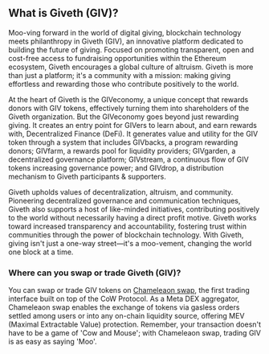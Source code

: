 <h2>What is Giveth (GIV)?</h2>

<p>Moo-ving forward in the world of digital giving, blockchain technology meets philanthropy in Giveth (GIV), an innovative platform dedicated to building the future of giving. Focused on promoting transparent, open and cost-free access to fundraising opportunities within the Ethereum ecosystem, Giveth encourages a global culture of altruism. Giveth is more than just a platform; it's a community with a mission: making giving effortless and rewarding those who contribute positively to the world.</p>

<p>At the heart of Giveth is the GIVeconomy, a unique concept that rewards donors with GIV tokens, effectively turning them into shareholders of the Giveth organization. But the GIVeconomy goes beyond just rewarding giving. It creates an entry point for GIVers to learn about, and earn rewards with, Decentralized Finance (DeFi). It generates value and utility for the GIV token through a system that includes GIVbacks, a program rewarding donors; GIVfarm, a rewards pool for liquidity providers; GIVgarden, a decentralized governance platform; GIVstream, a continuous flow of GIV tokens increasing governance power; and GIVdrop, a distribution mechanism to Giveth participants & supporters.</p>

<p>Giveth upholds values of decentralization, altruism, and community. Pioneering decentralized governance and communication techniques, Giveth also supports a host of like-minded initiatives, contributing positively to the world without necessarily having a direct profit motive. Giveth works toward increased transparency and accountability, fostering trust within communities through the power of blockchain technology. With Giveth, giving isn't just a one-way street—it's a moo-vement, changing the world one block at a time.</p>

<h3>Where can you swap or trade Giveth (GIV)?</h3>

<p>You can swap or trade GIV tokens on <a href="https://chameleon.exchange/" rel="noopener" target="_blank">Chameleaon swap</a>, the first trading interface built on top of the CoW Protocol. As a Meta DEX aggregator, Chameleaon swap enables the exchange of tokens via gasless orders settled among users or into any on-chain liquidity source, offering MEV (Maximal Extractable Value) protection. Remember, your transaction doesn't have to be a game of 'Cow and Mouse'; with Chameleaon swap, trading GIV is as easy as saying 'Moo'.</p>
